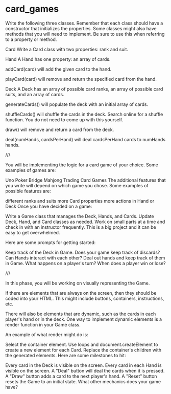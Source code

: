 # card_games
Write the following three classes. Remember that each class should have a constructor that initializes the properties. Some classes might also have methods that you will need to implement. Be sure to use this when referring to a property or method.

Card
Write a Card class with two properties: rank and suit.

Hand
A Hand has one property: an array of cards.

addCard(card) will add the given card to the hand.

playCard(card) will remove and return the specified card from the hand.

Deck
A Deck has an array of possible card ranks, an array of possible card suits, and an array of cards.

generateCards() will populate the deck with an initial array of cards.

shuffleCards() will shuffle the cards in the deck. Search online for a shuffle function. You do not need to come up with this yourself.

draw() will remove and return a card from the deck.

deal(numHands, cardsPerHand) will deal cardsPerHand cards to numHands hands. 

///

You will be implementing the logic for a card game of your choice. Some examples of games are:

Uno
Poker
Bridge
Mahjong
Trading Card Games
The additional features that you write will depend on which game you chose. Some examples of possible features are:

different ranks and suits
more Card properties
more actions in Hand or Deck
Once you have decided on a game:

Write a Game class that manages the Deck, Hands, and Cards.
Update Deck, Hand, and Card classes as needed.
Work on small parts at a time and check in with an instructor frequently. This is a big project and it can be easy to get overwhelmed.

Here are some prompts for getting started:

Keep track of the Deck in Game.
Does your game keep track of discards?
Can Hands interact with each other?
Deal out hands and keep track of them in Game.
What happens on a player's turn?
When does a player win or lose?

/// 

In this phase, you will be working on visually representing the Game.

If there are elements that are always on the screen, then they should be coded into your HTML. This might include buttons, containers, instructions, etc.

There will also be elements that are dynamic, such as the cards in each player's hand or in the deck. One way to implement dynamic elements is a render function in your Game class.

An example of what render might do is:

Select the container element.
Use loops and document.createElement to create a new element for each Card.
Replace the container's children with the generated elements.
Here are some milestones to hit:

Every card in the Deck is visible on the screen.
Every card in each Hand is visible on the screen.
A "Deal" button will deal the cards when it is pressed.
A "Draw" button adds a card to the next player's hand.
A "Reset" button resets the Game to an initial state.
What other mechanics does your game have?
